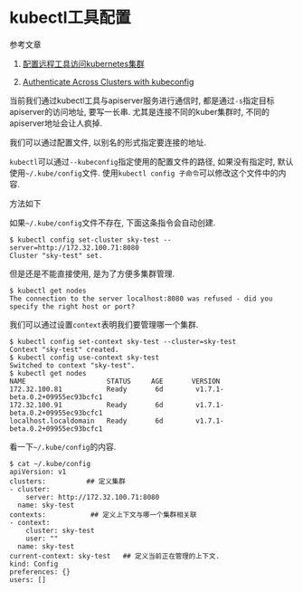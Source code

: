 # kubectl工具配置

参考文章

1. [配置远程工具访问kubernetes集群](http://blog.csdn.net/shenshouer/article/details/52960364)

2. [Authenticate Across Clusters with kubeconfig](https://kubernetes.io/docs/tasks/access-application-cluster/authenticate-across-clusters-kubeconfig/)

当前我们通过kubectl工具与apiserver服务进行通信时, 都是通过`-s`指定目标apiserver的访问地址, 要写一长串. 尤其是连接不同的kuber集群时, 不同的apiserver地址会让人疯掉.

我们可以通过配置文件, 以别名的形式指定要连接的地址. 

`kubectl`可以通过`--kubeconfig`指定使用的配置文件的路径, 如果没有指定时, 默认使用`~/.kube/config`文件. 使用`kubectl config 子命令`可以修改这个文件中的内容.

方法如下

如果`~/.kube/config`文件不存在, 下面这条指令会自动创建.

```
$ kubectl config set-cluster sky-test --server=http://172.32.100.71:8080
Cluster "sky-test" set.
```

但是还是不能直接使用, 是为了方便多集群管理. 

```
$ kubectl get nodes
The connection to the server localhost:8080 was refused - did you specify the right host or port?
```

我们可以通过设置`context`表明我们要管理哪一个集群.

```
$ kubectl config set-context sky-test --cluster=sky-test
Context "sky-test" created.
$ kubectl config use-context sky-test
Switched to context "sky-test".
$ kubectl get nodes
NAME                    STATUS     AGE       VERSION
172.32.100.81           Ready       6d        v1.7.1-beta.0.2+09955ec93bcfc1
172.32.100.91           Ready       6d        v1.7.1-beta.0.2+09955ec93bcfc1
localhost.localdomain   Ready       6d        v1.7.1-beta.0.2+09955ec93bcfc1
```

看一下`~/.kube/config`的内容.

```
$ cat ~/.kube/config
apiVersion: v1
clusters:          ## 定义集群  
- cluster:
    server: http://172.32.100.71:8080
  name: sky-test
contexts:           ## 定义上下文与哪一个集群相关联
- context:
    cluster: sky-test
    user: ""
  name: sky-test
current-context: sky-test   ## 定义当前正在管理的上下文.
kind: Config
preferences: {}
users: []
```